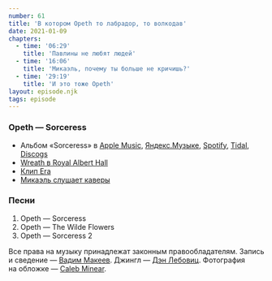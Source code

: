 ```yaml
---
number: 61
title: 'В котором Opeth то лабрадор, то волкодав'
date: 2021-01-09
chapters:
  - time: '06:29'
    title: 'Павлины не любят людей'
  - time: '16:06'
    title: 'Микаэль, почему ты больше не кричишь?'
  - time: '29:19'
    title: 'И это тоже Opeth'
layout: episode.njk
tags: episode
---
```


### Opeth — Sorceress

- Альбом «Sorceress» в
  [Apple Music](https://music.apple.com/album/1458751995),
  [Яндекс.Музыке](https://music.yandex.ru/album/7294244),
  [Spotify](https://open.spotify.com/album/2GNdgq3pIVLYZoNK4wJtCP),
  [Tidal](https://tidal.com/browse/album/107100796),
  [Discogs](https://www.discogs.com/master/1060863)
- [Wreath в Royal Albert Hall](https://youtu.be/AS2yEAK9DS4)
- [Клип Era](https://youtu.be/98wXIjkO4i0)
- [Микаэль слушает каверы](https://youtu.be/vPRCNGE9H9Y)

### Песни

1. Opeth — Sorceress
2. Opeth — The Wilde Flowers
3. Opeth — Sorceress 2

Все права на музыку принадлежат законным правообладателям.
Запись и сведение — [Вадим Макеев](https://twitter.com/pepelsbey).
Джингл — [Дэн Лебовиц](https://www.youtube.com/channel/UC38A5qHrlc_Zgua7vL4b96w).
Фотография на обложке — [Caleb Minear](https://unsplash.com/photos/BwMtUpBYLIs).
